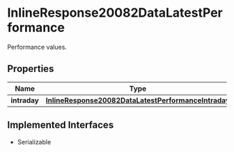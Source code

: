 

# InlineResponse20082DataLatestPerformance

Performance values.

## Properties

Name | Type | Description | Notes
------------ | ------------- | ------------- | -------------
**intraday** | [**InlineResponse20082DataLatestPerformanceIntraday**](InlineResponse20082DataLatestPerformanceIntraday.md) |  |  [optional]


## Implemented Interfaces

* Serializable


